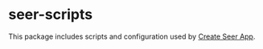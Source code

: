 # seer-scripts

This package includes scripts and configuration used by [Create Seer App](https://github.com/FalloutChonny/create-seer-app).<br>
